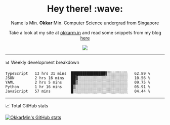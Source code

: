 <h1 align="center"> Hey there! :wave:</h1>

<p align="center">Name is Min. <strong>Okkar</strong> Min. Computer Science undergrad from Singapore</p>

<p align="center">Take a look at my site at <a href="https://okkarm.in" target="_blank">okkarm.in</a> and read some snippets from my blog <a href="https://okkarm.in/blog" target="_blank">here</a></p>

<p align="center">
  <a href="https://okkarm.in/linkedin" target='_blank'>
    <img src="https://img.shields.io/badge/linkedin-%230077B5.svg?&style=for-the-badge&logo=linkedin&logoColor=white" />
  </a>
 </p>

---

📊 Weekly development breakdown

<!--START_SECTION:waka-->
```text
TypeScript   13 hrs 31 mins  ███████████████▓░░░░░░░░░   62.89 % 
JSON         2 hrs 16 mins   ██▓░░░░░░░░░░░░░░░░░░░░░░   10.56 % 
YAML         2 hrs 5 mins    ██▒░░░░░░░░░░░░░░░░░░░░░░   09.75 % 
Python       1 hr 16 mins    █▒░░░░░░░░░░░░░░░░░░░░░░░   05.91 % 
JavaScript   57 mins         █░░░░░░░░░░░░░░░░░░░░░░░░   04.44 % 
```
<!--END_SECTION:waka-->

---

📈 Total GitHub stats

<p>
  <a href="https://github.com/OkkarMin"><img src="https://github-readme-stats.vercel.app/api?username=OkkarMin&hide_border=true&show_icons=true&theme=graywhite" alt="OkkarMin's GitHub stats"></a>
</p>
